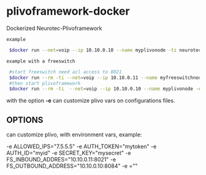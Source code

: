 # plivoframework-docker

Dockerized Neurotec-Plivoframework 

``example``
~~~bash
 $docker run --net=voip --ip 10.10.0.10 --name myplivonode -ti neurotec/plivoframework
~~~

``example with a freeswitch``
~~~bash
 #start freeswitch need acl access to 8021
 $docker run --rm -ti --net=voip --ip 10.10.0.11 --name myfreeswitchnode -ti bettervoice/freeswitch-container:1.6.6 bash
 #then start plivoframework
 $docker run --rm -ti  --net=voip --ip 10.10.0.10 --name myplivonode -e FS_INBOUND_ADDRESS="10.10.0.11:8021" -e FS_OUTBOUND_ADDRESS="10.10.0.10:8084" -e AUTH_ID="myid" -e AUTH_TOKEN="mytoken" -e SECRET_KEY="mysecret" -e ALLOWED_IPS="0.0.0.0" neurotec/plivoframework 
~~~

with the option **-e** can customize plivo vars on configurations files.

## OPTIONS

can customize plivo, with environment vars, example:

 -e ALLOWED_IPS="7.5.5.5"
 -e AUTH_TOKEN="mytoken"
 -e AUTH_ID="myid"
 -e SECRET_KEY="mysecret"
 -e FS_INBOUND_ADDRES="10.10.0.11:8021"
 -e FS_OUTBOUND_ADDRESS="10.10.0.10:8084"
 -e <KEY>="<NEW VALUE>"
